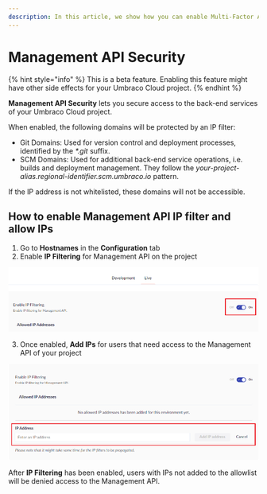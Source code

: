 ```yaml
---
description: In this article, we show how you can enable Multi-Factor Authentication (MFA) for the back-end services of your Umbraco Cloud project, so only whitelisted IP addresses have access to these services.
---
```


# Management API Security

{% hint style="info" %}
This is a beta feature. Enabling this feature might have other side effects for your Umbraco Cloud project.
{% endhint %}

**Management API Security** lets you secure access to the back-end services of your Umbraco Cloud project.

When enabled, the following domains will be protected by an IP filter:
- Git Domains: Used for version control and deployment processes, identified by the _*.git_ suffix.
- SCM Domains: Used for additional back-end service operations, i.e. builds and deployment management. They follow the _your-project-alias.regional-identifier.scm.umbraco.io_ pattern.

If the IP address is not whitelisted, these domains will not be accessible.

## How to enable Management API IP filter and allow IPs

1. Go to **Hostnames** in the **Configuration** tab
2. Enable **IP Filtering** for Management API on the project

![Enable Management API IP Filtering](../images/management_api_security.png)

3. Once enabled, **Add IPs** for users that need access to the Management API of your project

![Allow IPs for your Umbraco Cloud Project's back-end services](../images/management_api_security_allow_ip.png)

After **IP Filtering** has been enabled, users with IPs not added to the allowlist will be denied access to the Management API.

